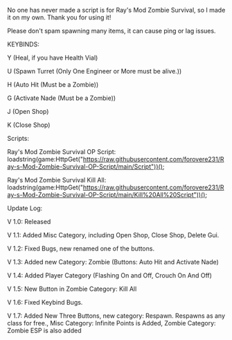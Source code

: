 No one has never made a script is for Ray's Mod Zombie Survival, so I made it on my own. Thank you for using it!


Please don't spam spawning many items, it can cause ping or lag issues.


KEYBINDS:

Y (Heal, if you have Health Vial)

U (Spawn Turret (Only One Engineer or More must be alive.))

H (Auto Hit (Must be a Zombie))

G (Activate Nade (Must be a Zombie))

J (Open Shop)

K (Close Shop)


Scripts:

Ray's Mod Zombie Survival OP Script: loadstring(game:HttpGet("https://raw.githubusercontent.com/forovere231/Ray-s-Mod-Zombie-Survival-OP-Script/main/Script"))();

Ray's Mod Zombie Survival Kill All: loadstring(game:HttpGet("https://raw.githubusercontent.com/forovere231/Ray-s-Mod-Zombie-Survival-OP-Script/main/Kill%20All%20Script"))();


Update Log:

V 1.0: Released

V 1.1: Added Misc Category, including Open Shop, Close Shop, Delete Gui.

V 1.2: Fixed Bugs, new renamed one of the buttons.

V 1.3: Added new Category: Zombie (Buttons: Auto Hit and Activate Nade)

V 1.4: Added Player Category (Flashing On and Off, Crouch On And Off)

V 1.5: New Button in Zombie Category: Kill All

V 1.6: Fixed Keybind Bugs.

V 1.7: Added New Three Buttons, new category: Respawn. Respawns as any class for free., Misc Category: Infinite Points is Added, Zombie Category: Zombie ESP is also added
